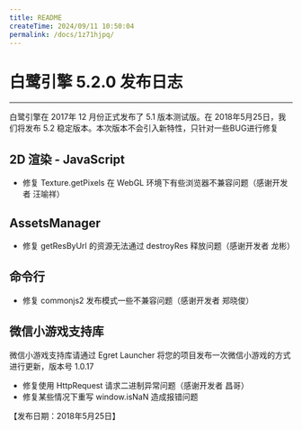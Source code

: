 ```yaml
---
title: README
createTime: 2024/09/11 10:50:04
permalink: /docs/1z71hjpq/
---
```

# 白鹭引擎 5.2.0 发布日志


---


白鹭引擎在 2017年 12 月份正式发布了 5.1 版本测试版。在 2018年5月25日，我们将发布 5.2 稳定版本。本次版本不会引入新特性，只针对一些BUG进行修复



## 2D 渲染 - JavaScript 

* 修复 Texture.getPixels 在 WebGL 环境下有些浏览器不兼容问题（感谢开发者 汪喻祥）

## AssetsManager

* 修复 getResByUrl 的资源无法通过 destroyRes 释放问题（感谢开发者 龙彬）

## 命令行

* 修复 commonjs2 发布模式一些不兼容问题（感谢开发者 郑晓俊）

## 微信小游戏支持库

微信小游戏支持库请通过 Egret Launcher 将您的项目发布一次微信小游戏的方式进行更新，版本号 1.0.17

* 修复使用 HttpRequest 请求二进制异常问题（感谢开发者 昌哥）
* 修复某些情况下重写 window.isNaN 造成报错问题

【发布日期：2018年5月25日】